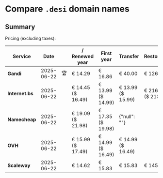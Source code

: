 # Compare `.desi` domain names

## Summary

Pricing (excluding taxes):

| Service | Date |  | / Renewed year | First year | Transfer | Restoration |
|--|--|--|--|--|--|--|
| **Gandi** | 2025-06-22 | 🏆 | € 14.29 | € 16.86 | € 40.00 | € 126.75 |
| **Internet.bs** | 2025-06-22 |  | € 14.45<br>($ 16.49) | € 13.99<br>($ 14.99) | € 13.99<br>($ 15.99) | € 216.99<br>($ 213.99) |
| **Namecheap** | 2025-06-22 |  | € 19.09<br>($ 21.98) | € 17.35<br>($ 19.98) | {"null": ""} |  |
| **OVH** | 2025-06-22 |  | € 15.99<br>($ 17.49) | € 14.99<br>($ 16.49) | € 14.99<br>($ 16.49) |  |
| **Scaleway** | 2025-06-22 |  | € 14.62 | € 15.83 | € 15.83 | € 145.26 |
